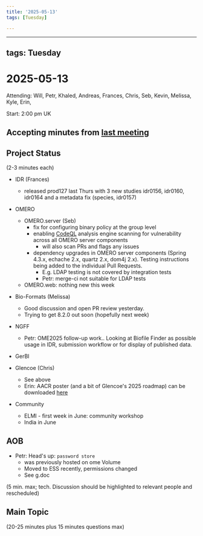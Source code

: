 ```yaml
---
title: '2025-05-13'
tags: [Tuesday]

---
```


---
tags: Tuesday
---

# 2025-05-13

Attending: Will, Petr, Khaled, Andreas, Frances, Chris, Seb, Kevin, Melissa, Kyle, Erin, 

Start: 2:00 pm UK

## Accepting minutes from [last meeting](https://hackmd.io/team/ome?nav=overview)

## Project Status

(2-3 minutes each)

- IDR (Frances)
    - released prod127 last Thurs with 3 new studies idr0156, idr0160, idr0164 and a metadata fix (species, idr0157) 

- OMERO
    - OMERO.server (Seb)
        - fix for configuring binary policy at the group level
        - enabling [CodeQL](https://codeql.github.com/) analysis engine scanning for vulnerability across all OMERO server components
            - will also scan PRs and flags any issues
        - dependency upgrades in OMERO server components (Spring 4.3.x, echache 2.x, quartz 2.x, dom4j 2.x). Testing instructions being added to the individual Pull Requests.
            - E.g. LDAP testing is not covered by integration tests
            - Petr: merge-ci not suitable for LDAP tests
    - OMERO.web: nothing new this week

- Bio-Formats (Melissa)
    - Good discussion and open PR review yesterday.
    - Trying to get 8.2.0 out soon (hopefully next week)

- NGFF
    - Petr: OME2025 follow-up work.. Looking at Biofile Finder as possible usage in IDR, submission workflow or for display of published data.

- GerBI

- Glencoe (Chris)
    - See above
    - Erin: AACR poster (and a bit of Glencoe's 2025 roadmap) can be downloaded [here](https://www.glencoesoftware.com/blog/2025/05/12/analysis-roadmap-aacr.html)

- Community
    - ELMI - first week in June: community workshop
    - India in June

## AOB
  - Petr: Head's up: `password store`
    - was previously hosted on ome Volume
    - Moved to ESS recently, permissions changed
    - See g.doc

(5 min. max; tech. Discussion should be highlighted to relevant people and rescheduled)

## Main Topic

(20-25 minutes plus 15 minutes questions max)
